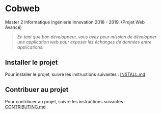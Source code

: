 # Cobweb
Master 2 Informatique Ingénierie Innovation 2018 - 2019. (Projet Web Avancé) 
> *En tant que bon développeur, vous avez pour mission de développer une application web pour exposer les échanges de données entre applications.*


## Installer le projet 
Pour installer le projet, suivre les instructions suivantes : [INSTALL.md](./INSTALL.md)

## Contribuer au projet 
Pour contribuer au projet, suivre les instructions suivantes : [CONTRIBUTING.md](./CONTRIBUTING.md)
